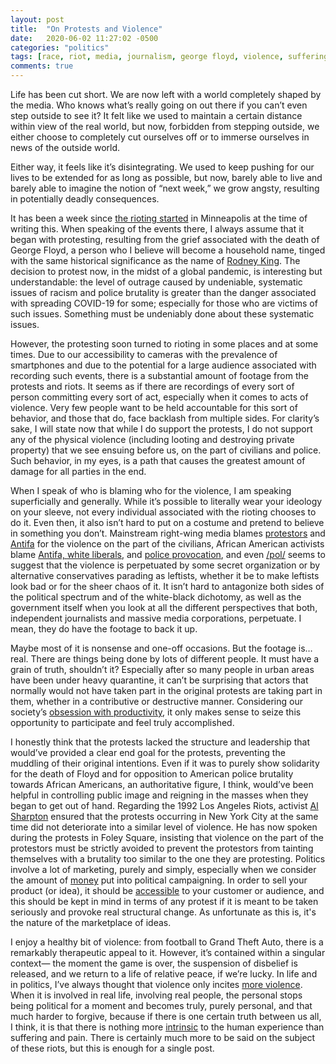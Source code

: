 ```yaml
---
layout: post
title:  "On Protests and Violence"
date:   2020-06-02 11:27:02 -0500
categories: "politics"
tags: [race, riot, media, journalism, george floyd, violence, suffering, covid-19, coronavirus]
comments: true
---
```

Life has been cut short. We are now left with a world completely shaped by the media. Who knows what’s really going on out there if you can’t even step outside to see it? It felt like we used to maintain a certain distance within view of the real world, but now, forbidden from stepping outside, we either choose to completely cut ourselves off or to immerse ourselves in news of the outside world.

Either way, it feels like it’s disintegrating. We used to keep pushing for our lives to be extended for as long as possible, but now, barely able to live and barely able to imagine the notion of “next week,” we grow angsty, resulting in potentially deadly consequences.<!-- more -->

It has been a week since <a href="https://time.com/5842459/minneapolis-police-arrest-death/" target="_blank">the rioting started</a> in Minneapolis at the time of writing this. When speaking of the events there, I always assume that it began with protesting, resulting from the grief associated with the death of George Floyd, a person who I believe will become a household name, tinged with the same historical significance as the name of <a href="https://www.npr.org/2017/04/26/524744989/when-la-erupted-in-anger-a-look-back-at-the-rodney-king-riots" target="_blank">Rodney King</a>. The decision to protest now, in the midst of a global pandemic, is interesting but understandable: the level of outrage caused by undeniable, systematic issues of racism and police brutality is greater than the danger associated with spreading COVID-19 for some; especially for those who are victims of such issues. Something must be undeniably done about these systematic issues.

However, the protesting soon turned to rioting in some places and at some times. Due to our accessibility to cameras with the prevalence of smartphones and due to the potential for a large audience associated with recording such events, there is a substantial amount of footage from the protests and riots. It seems as if there are recordings of every sort of person committing every sort of act, especially when it comes to acts of violence. Very few people want to be held accountable for this sort of behavior, and those that do, face backlash from multiple sides. For clarity’s sake, I will state now that while I do support the protests, I do not support any of the physical violence (including looting and destroying private property) that we see ensuing before us, on the part of civilians and police. Such behavior, in my eyes, is a path that causes the greatest amount of damage for all parties in the end.

When I speak of who is blaming who for the violence, I am speaking superficially and generally. While it’s possible to literally wear your ideology on your sleeve, not every individual associated with the rioting chooses to do it. Even then, it also isn’t hard to put on a costume and pretend to believe in something you don’t. Mainstream right-wing media blames <a href="https://www.foxnews.com/media/ben-shapiro-rioters-looters-dishonoring-george-floyd" target="_blank">protestors</a> and <a href="https://www.breitbart.com/news/a-look-at-the-antifa-movement-trump-is-blaming-for-violence/" target="_blank">Antifa</a> for the violence on the part of the civilians, African American activists blame <a href="https://twitter.com/ali/status/1266622746571800576?s=20" target="_blank">Antifa, <a href="https://twitter.com/Freeyourmindkid/status/1266598693647638528?s=20" target="_blank">white liberals</a>, and <a href="https://www.vox.com/2020/5/31/21275994/police-violence-peaceful-protesters-images" target="_blank">police provocation</a>, and even <a href="https://boards.4chan.org/pol/thread/260357316" target="_blank">/pol/</a> seems to suggest that the violence is perpetuated by some secret organization or by alternative conservatives parading as leftists, whether it be to make leftists look bad or for the sheer chaos of it. It isn’t hard to antagonize both sides of the political spectrum and of the white-black dichotomy, as well as the government itself when you look at all the different perspectives that both, independent journalists and massive media corporations, perpetuate. I mean, they do have the footage to back it up.

Maybe most of it is nonsense and one-off occasions. But the footage is… real. There are things being done by lots of different people. It must have a grain of truth, shouldn’t it? Especially after so many people in urban areas have been under heavy quarantine, it can’t be surprising that actors that normally would not have taken part in the original protests are taking part in them, whether in a contributive or destructive manner. Considering our society’s <a href="https://www.theatlantic.com/business/archive/2015/11/be-more-productive/415821/" target="_blank">obsession with productivity</a>, it only makes sense to seize this opportunity to participate and feel truly accomplished.

I honestly think that the protests lacked the structure and leadership that would’ve provided a clear end goal for the protests, preventing the muddling of their original intentions. Even if it was to purely show solidarity for the death of Floyd and for opposition to American police brutality towards African Americans, an authoritative figure, I think, would’ve been helpful in controlling public image and reigning in the masses when they began to get out of hand. Regarding the 1992 Los Angeles Riots, activist <a href="https://www.nytimes.com/1992/05/03/us/riots-los-angeles-new-york-region-despite-scattered-violence-most-protests-are.html" target="_blank">Al Sharpton</a> ensured that the protests occurring in New York City at the same time did not deteriorate into a similar level of violence. He has now spoken during the protests in Foley Square, insisting that violence on the part of the protestors must be strictly avoided to prevent the protestors from tainting themselves with a brutality too similar to the one they are protesting. Politics involve a lot of marketing, purely and simply, especially when we consider the amount of <a href="https://www.forbes.com/sites/jonathanberr/2018/11/02/media-companies-profit-handsomely-from-the-political-ads-voters-despise/#a27c89b38284" target="_blank">money</a> put into political campaigning. In order to sell your product (or idea), it should be <a href="https://uxmag.com/articles/convenience" target="_blank">accessible</a> to your customer or audience, and this should be kept in mind in terms of any protest if it is meant to be taken seriously and provoke real structural change. As unfortunate as this is, it's the nature of the marketplace of ideas.

I enjoy a healthy bit of violence: from football to Grand Theft Auto, there is a remarkably therapeutic appeal to it. However, it’s contained within a singular context— the moment the game is over, the suspension of disbelief is released, and we return to a life of relative peace, if we’re lucky. In life and in politics, I’ve always thought that violence only incites <a href="https://www.nationalreview.com/2020/05/george-floyd-protests-riots-are-their-own-form-of-oppression/" target="_blank">more violence</a>. When it is involved in real life, involving real people, the personal stops being political for a moment and becomes truly, purely personal, and that much harder to forgive, because if there is one certain truth between us all, I think, it is that there is nothing more <a href="https://bigthink.com/personal-growth/jordan-peterson-suffering?rebelltitem=1#rebelltitem1" target="_blank">intrinsic</a> to the human experience than suffering and pain. There is certainly much more to be said on the subject of these riots, but this is enough for a single post.